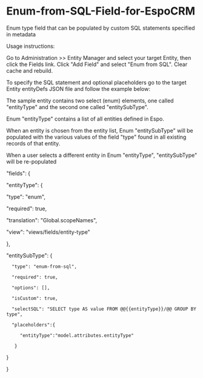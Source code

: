 # Enum-from-SQL-Field-for-EspoCRM
Enum type field that can be populated by custom SQL statements specified in metadata 

Usage instructions:

Go to Administration >> Entity Manager and select your target Entity, then click the Fields link.
Click "Add Field" and select "Enum from SQL".
Clear cache and rebuild.

To specify the SQL statement and optional placeholders go to the target Entity entityDefs JSON file and follow the example below: 

The sample entity contains two select (enum) elements, one called "entityType" and the second one called "entitySubType". 

Enum "entityType" contains a list of all entities defined in Espo.

When an entity is chosen from the entity list, Enum "entitySubType" will be populated with the various values of the field "type" found in all existing records of that entity.

When a user selects a different entity in Enum "entityType", "entitySubType" will be re-populated


"fields": {

"entityType": {

   "type": "enum",
	 
   "required": true,
	 
   "translation": "Global.scopeNames",
	 
   "view": "views/fields/entity-type"
	 
   },
   
   "entitySubType": {
	 
      "type": "enum-from-sql",
			
      "required": true,
			
      "options": [],
			
      "isCustom": true,
			
      "selectSQL": "SELECT type AS value FROM @@{{entityType}}/@@ GROUP BY type",
			
      "placeholders":{
			
         "entityType":"model.attributes.entityType"
				 
       }
			 
   }  
	 
}   
